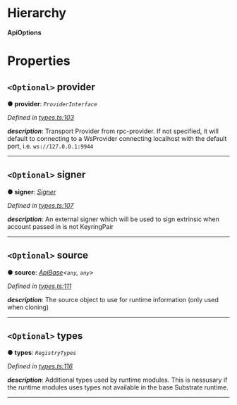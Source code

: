 

# Hierarchy

**ApiOptions**

# Properties

<a id="provider"></a>

## `<Optional>` provider

**● provider**: *`ProviderInterface`*

*Defined in [types.ts:103](https://github.com/polkadot-js/api/blob/6d759cd/packages/api/src/types.ts#L103)*

*__description__*: Transport Provider from rpc-provider. If not specified, it will default to connecting to a WsProvider connecting localhost with the default port, i.e. `ws://127.0.0.1:9944`

___
<a id="signer"></a>

## `<Optional>` signer

**● signer**: *[Signer](_types_.signer.md)*

*Defined in [types.ts:107](https://github.com/polkadot-js/api/blob/6d759cd/packages/api/src/types.ts#L107)*

*__description__*: An external signer which will be used to sign extrinsic when account passed in is not KeyringPair

___
<a id="source"></a>

## `<Optional>` source

**● source**: *[ApiBase](../classes/_base_.apibase.md)<`any`, `any`>*

*Defined in [types.ts:111](https://github.com/polkadot-js/api/blob/6d759cd/packages/api/src/types.ts#L111)*

*__description__*: The source object to use for runtime information (only used when cloning)

___
<a id="types"></a>

## `<Optional>` types

**● types**: *`RegistryTypes`*

*Defined in [types.ts:116](https://github.com/polkadot-js/api/blob/6d759cd/packages/api/src/types.ts#L116)*

*__description__*: Additional types used by runtime modules. This is nessusary if the runtime modules uses types not available in the base Substrate runtime.

___

